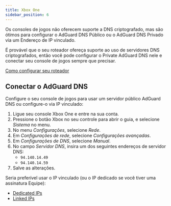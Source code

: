 ```yaml
---
title: Xbox One
sidebar_position: 6
---
```


Os consoles de jogos não oferecem suporte a DNS criptografado, mas são ótimos para configurar o AdGuard DNS Público ou o AdGuard DNS Privado via um Endereço de IP vinculado.

É provável que o seu roteador ofereça suporte ao uso de servidores DNS criptografados, então você pode configurar o Private AdGuard DNS nele e conectar seu console de jogos sempre que precisar.

[Como configurar seu roteador](/private-dns/connect-devices/routers/routers.md)

## Conectar o AdGuard DNS

Configure o seu console de jogos para usar um servidor público AdGuard DNS ou configure-o via IP vinculado:

1. Ligue seu console Xbox One e entre na sua conta.
2. Pressione o botão Xbox no seu controle para abrir o guia, e selecione _Sistema_ no menu.
3. No menu _Configurações_, selecione _Rede_.
4. Em _Configurações de rede_, selecione _Configurações avançadas_.
5. Em _Configurações de DNS_, selecione _Manual_.
6. No campo _Servidor DNS_, insira um dos seguintes endereços de servidor DNS:
    - `94.140.14.49`
    - `94.140.14.59`
7. Salve as alterações.

Seria preferível usar o IP vinculado (ou o IP dedicado se você tiver uma assinatura Equipe):

- [Dedicated IPs](/private-dns/connect-devices/other-options/dedicated-ip.md)
- [Linked IPs](/private-dns/connect-devices/other-options/linked-ip.md)

